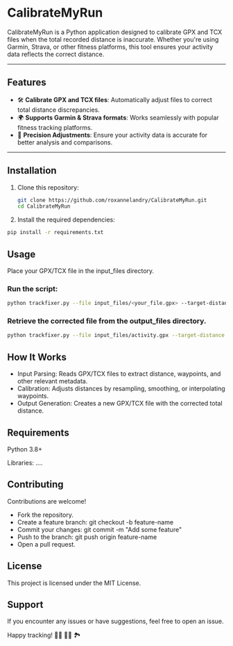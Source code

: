 # CalibrateMyRun

CalibrateMyRun is a Python application designed to calibrate GPX and TCX files when the total recorded distance is inaccurate. Whether you're using Garmin, Strava, or other fitness platforms, this tool ensures your activity data reflects the correct distance.  

---

## Features  
- 🛠️ **Calibrate GPX and TCX files**: Automatically adjust files to correct total distance discrepancies.  
- 🌍 **Supports Garmin & Strava formats**: Works seamlessly with popular fitness tracking platforms.  
- 📏 **Precision Adjustments**: Ensure your activity data is accurate for better analysis and comparisons.  

---

## Installation  

1. Clone this repository:  
   ```bash
   git clone https://github.com/roxannelandry/CalibrateMyRun.git
   cd CalibrateMyRun
   ```
2. Install the required dependencies:
```bash
pip install -r requirements.txt
```

## Usage
Place your GPX/TCX file in the input_files directory.

### Run the script:
```bash
python trackfixer.py --file input_files/<your_file.gpx> --target-distance <distance-in-km>
```

### Retrieve the corrected file from the output_files directory.
```bash
python trackfixer.py --file input_files/activity.gpx --target-distance 10.5
```
## How It Works

- Input Parsing: Reads GPX/TCX files to extract distance, waypoints, and other relevant metadata.
- Calibration: Adjusts distances by resampling, smoothing, or interpolating waypoints.
- Output Generation: Creates a new GPX/TCX file with the corrected total distance.

## Requirements
Python 3.8+

Libraries: ....

## Contributing
Contributions are welcome!

- Fork the repository.
- Create a feature branch: git checkout -b feature-name
- Commit your changes: git commit -m "Add some feature"
- Push to the branch: git push origin feature-name
- Open a pull request.

## License
This project is licensed under the MIT License.

## Support
If you encounter any issues or have suggestions, feel free to open an issue.

Happy tracking! 🚴‍♂️ 🏃‍♀️ 🏞️
